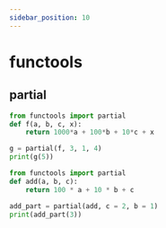 ```yaml
---
sidebar_position: 10
---
```


# functools

## partial

```Python
from functools import partial
def f(a, b, c, x):
    return 1000*a + 100*b + 10*c + x

g = partial(f, 3, 1, 4)
print(g(5))
```

```Python
from functools import partial
def add(a, b, c):
    return 100 * a + 10 * b + c

add_part = partial(add, c = 2, b = 1)
print(add_part(3))
```
